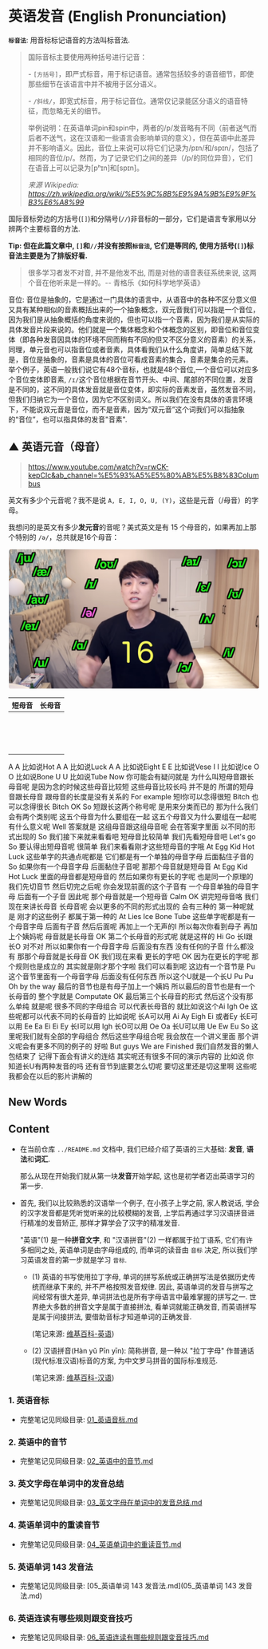 # 英语发音 (English Pronunciation)

**`标音法`**: 用音标标记语音的方法叫标音法.

> 国际音标主要使用两种括号进行记音：
>
> \- `[方括号]`，即严式标音，用于标记语音。通常包括较多的语音细节，即使那些细节在该语言中并不被用于区分语义。
>
> \- `/斜线/`，即宽式标音，用于标记音位。通常仅记录能区分语义的语音特征，而忽略无关的细节。
>
> 举例说明：在英语单词pin和spin中，两者的/p/发音略有不同（前者送气而后者不送气，这在汉语和一些语言会影响单词的意义），但在英语中此差异并不影响语义。因此，音位上来说可以将它们记录为/pɪn/和/spɪn/，包括了相同的音位/p/。然而，为了记录它们之间的差异（/p/的同位异音），它们在语音上可以记录为[pʰɪn]和[spɪn]。
>
> 
>
> *来源 Wikipedia: https://zh.wikipedia.org/wiki/%E5%9C%8B%E9%9A%9B%E9%9F%B3%E6%A8%99*


国际音标旁边的方括号(`[]`)和分隔号(`//`)非音标的一部分，它们是语言专家用以分辨两个主要标音的方法. 

**Tip: 但在此篇文章中, `[]`和`//`并没有按照`标音法`, 它们是等同的, 使用方括号(`[]`)标音法主要是为了排版好看.**



>  很多学习者发不对音, 并不是他发不出, 而是对他的语音表征系统来说, 这两个音在他听来是一样的。-- 青格乐《如何科学地学英语》



音位: 音位是抽象的，它是通过一门具体的语言中，从语音中的各种不区分意义但又具有某种相似的音素概括出来的一个抽象概念，双元音我们可以指是一个音位，因为我们是从抽象概括的角度来说的，但也可以指一个音素，因为我们是从实际的具体发音片段来说的。他们就是一个集体概念和个体概念的区别，即音位和音位变体（即各种发音因具体的环境不同而稍有不同的但又不区分意义的音素）的关系，同理，单元音也可以指音位或者音素，具体看我们从什么角度讲，简单总结下就是，音位是抽象的，音素是具体的音位可看成音素的集合，音素是集合的元素。<br>举个例子，英语一般我们说它有48个音标，也就是48个音位,一个音位可以对应多个音位变体即音素, `/ɪ/`这个音位根据在音节开头、中间、尾部的不同位置，发音是不同的，这不同的具体发音就是音位变体，即实际的音素发音，虽然发音不同，但我们归纳它为一个音位，因为它不区别词义。所以我们在没有具体的语言环境下，不能说双元音是音位，而不是音素，因为“双元音”这个词我们可以指抽象的“音位”，也可以指具体的发音"音素".





## ▲ 英语元音（母音）

> https://www.youtube.com/watch?v=rwCK-kepCIc&ab_channel=%E5%93%A5%E5%80%AB%E5%B8%83Columbus

英文有多少个元音呢？我不是说 `A, E, I, O, U, (Y)`，这些是元音（/母音）的字母。

我想问的是英文有多少**发元音**的音呢？美式英文是有 15 个母音的，如果再加上那个特别的 `/ə/`，总共就是16个母音：

![image-20240113095743562](./ReadMe.assets/image-20240113095743562.png)

| 短母音 | 长母音 |
| ------ | ------ |
|        |        |
|        |        |
|        |        |
|        |        |
|        |        |
|        |        |
|        |        |
|        |        |
|        |        |
|        |        |
|        |        |
|        |        |
|        |        |
|        |        |
|        |        |
|        |        |



A A 比如说Hot
A A 比如说Luck
A A 比如说Eight
E E 比如说Vese
I I 比如说Ice
O O 比如说Bone
U U 比如说Tube
Now 你可能会有疑问就是
为什么叫短母音跟长母音呢
是因为念的时候这些母音比较短
这些母音比较长吗
并不是的
所谓的短母音跟长母音
跟母音的长度是没有关系的
For example 短I你可以念得很短
Bitch
也可以念得很长
Bitch
OK So 短跟长这两个称号呢
是用来分类而已的
那为什么我们会有两个类别呢
这五个母音为什么要组在一起
这五个母音又为什么要组在一起呢
有什么意义呢
Well 答案就是
这组母音跟这组母音呢
会在答案字里面
以不同的形式出现的
So 我们接下来就来看看吧
短母音比较简单
我们先看短母音吧
Let's go
So 要认得出短母音呢
很简单
我们来看看刚才这些短母音的字哦
At
Egg
Kid
Hot
Luck
这些单字的共通点呢都是
它们都是有一个单独的母音字母
后面黏住子音的
So 如果你有一个母音字母
后面黏住子音呢
那那个母音就是短母音
At
Egg
Kid
Hot
Luck
里面的母音都是短母音的
然后如果你有更长的字呢
也是同一个原理的
我们先切音节
然后切完之后呢
你会发现前面的这个子音有
一个母音单独的母音字母
后面有一个子音
因此呢
那个母音就是一个短母音
Calm
OK 讲完短母音咯
我们现在来讲长母音
长母音呢
会以更多的不同的形式出现的
会有三种的
第一种呢就是
刚才的这些例子
都属于第一种的
At
Lies
Ice
Bone
Tube
这些单字呢都是有一个母音字母
后面有子音
然后后面呢
再加上一个无声的I
所以每次你看到母子
再加上个姨妈呢
母音就是长母音
OK 第二个长母音的形式呢
就是这样的
Hi
Go
长I跟长O 对不对
所以如果你有一个母音字母
后面没有东西
没有任何的子音
什么都没有
那那个母音就是长母音
OK
我们现在来看
更长的字吧
OK 因为在更长的字呢
那个规则也是成立的
其实就是刚才那个字啦
我们可以看到呢
这边有一个音节是
Pu
这个音节里面有一个母音字母
后面没有任何东西
所以这个U就是一个长U
Pu
Pu
Oh by the way
最后的音节也是有母子加上一个姨妈
所以最后的音节也是有一个长母音的
整个字就是
Computate
OK 最后第三个长母音的形式
然后这个没有那么单纯
就是呢
很多不同的字母组合
可以代表长母音的
就比如说这个Ai
Igh
Oe
这些呢都可以代表不同的长母音的
比如说呢
长A可以用
Ai
Ay
Eigh
Ei
或者Ey
长E可以用
Ee
Ea
Ei
Ei
Ey
长I可以用
Igh
长O可以用
Oe
Oa
长U可以用
Ue
Ew
Eu
So 这里呢我们就有全部的字母组合
然后这些字母组合呢
我会放在一个讲义里面
那个讲义呢会有更多不同的例子的
好啦
But guys
We are
Finished
我们自然发音的懒人包结束了
记得下面会有讲义的连结
其实呢还有很多不同的演示内容的
比如说
你知道长U有两种发音的吗
还有音节到底要怎么切呢
要切这里还是切这里啊
这些呢我都会在以后的影片讲解的





## New Words

## Content

- 在当前仓库 `../README.md` 文档中, 我们已经介绍了英语的三大基础:
  **发音**, **语法**和**词汇**.

  那么从现在开始我们就从第一块**发音**开始学起, 这也是初学者迈出英语学习的第一步.

- 首先, 我们以比较熟悉的汉语举一个例子, 在小孩子上学之前,
  家人教说话, 学会的汉字发音都是凭听觉听来的比较模糊的发音,
  上学后再通过学习汉语拼音进行精准的发音矫正, 那样才算学会了汉字的精准发音. 

  "英语"(1) 是一种**拼音文字**, 和 "汉语拼音"(2) 一样都属于拉丁语系,
  它们有许多相同之处, 英语单词是由字母组成的, 而单词的读音由 `音标` 决定,
  所以我们学习英语发音的第一步就是学习 `音标`.
    + (1) 英语的书写使用拉丁字母,
      单词的拼写系统或正确拼写法是依据历史传统而继承下来的, 并不严格按照发音规律.
      因此, 英语单词的发音与拼写之间经常有很大差异,
      单词拼法也是所有字母语言中最难掌握的拼写之一.
      世界绝大多数的拼音文字是属于直接拼法, 看单词就能正确发音,
      而英语拼写是属于间接拼法, 要借助音标才知道单词的正确发音.

      (笔记来源: [维基百科-英语](https://zh.wikipedia.org/wiki/%E8%8B%B1%E8%AF%AD))

    + (2) 汉语拼音(Hàn yǔ Pīn yīn): 简称拼音, 是一种以 "拉丁字母" 作普通话
      (现代标准汉语)标音的方案, 为中文罗马拼音的国际标准规范.

      (笔记来源: [维基百科-汉语](https://zh.wikipedia.org/wiki/%E6%B1%89%E8%AF%AD%E6%8B%BC%E9%9F%B3))

### 1. 英语音标
- 完整笔记见同级目录: [01_英语音标.md](./01_英语音标.md)


### 2. 英语中的音节
- 完整笔记见同级目录: [02_英语中的音节.md](./02_英语中的音节.md)


### 3. 英文字母在单词中的发音总结
- 完整笔记见同级目录: [03_英文字母在单词中的发音总结.md](03_英文字母在单词中的发音总结.md)


### 4. 英语单词中的重读音节
- 完整笔记见同级目录: [04_英语单词中的重读音节.md](04_英语单词中的重读音节.md)


### 5. 英语单词 143 发音法
- 完整笔记见同级目录: [05_英语单词 143 发音法.md](05_英语单词 143 发音法.md)


### 6. 英语连读有哪些规则跟变音技巧
- 完整笔记见同级目录: [06_英语连读有哪些规则跟变音技巧.md](06_英语连读有哪些规则跟变音技巧.md)

